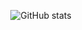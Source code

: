 <div align="center">

  ![GitHub stats](https://github-readme-stats.vercel.app/api?username=u-m-i&count_private=true&show_icons=true&theme=radical&include_all_commits=true)  

</div>
